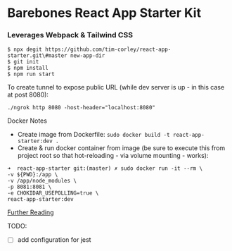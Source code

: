 # Barebones React App Starter Kit

### Leverages Webpack & Tailwind CSS

```
$ npx degit https://github.com/tim-corley/react-app-starter.git\#master new-app-dir
$ git init
$ npm install
$ npm run start
```

To create tunnel to expose public URL (while dev server is up - in this case at post 8080):

```
./ngrok http 8080 -host-header="localhost:8080"
```

Docker Notes
 - Create image from Dockerfile:
  `sudo docker build -t react-app-starter:dev .`
 - Create & run docker container from image (be sure to execute this from project root so that hot-reloading - via volume mounting - works):
```
➜  react-app-starter git:(master) ✗ sudo docker run -it --rm \
-v ${PWD}:/app \
-v /app/node_modules \
-p 8081:8081 \
-e CHOKIDAR_USEPOLLING=true \
react-app-starter:dev
```
[Further Reading](https://www.bogotobogo.com/DevOps/Docker/Docker-React-App.php)

TODO:

- [ ] add configuration for jest
